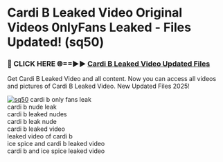 # Cardi B Leaked Video Original Videos 0nlyFans Leaked - Files Updated! (sq50)

<h3>🔴 CLICK HERE 🌐==►► <a href="https://best4dudes.click/HH4t6V" rel="nofollow">Cardi B Leaked Video Updated Files</a></h3>

Get Cardi B Leaked Video and all content. Now you can access all videos and pictures of Cardi B Leaked Video. New Updated Files 2025!

[![sq50](https://github.com/user-attachments/assets/8c521d6e-e6e3-4a75-9320-d58ab9d79d5b)](https://best4dudes.click/HH4t6V)
cardi b only fans leak<br>
cardi b nude leak<br>
cardi b leaked nudes<br>
cardi b leak nude<br>
cardi b leaked video<br>
leaked video of cardi b<br>
ice spice and cardi b leaked video<br>
cardi b and ice spice leaked video